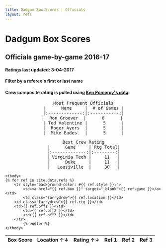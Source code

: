 ```yaml
---
title: Dadgum Box Scores | Officials
layout: refs
---
```


# Dadgum Box Scores 

## Officials game-by-game 2016-17

#### Ratings last updated: 3-04-2017

#### Filter by a referee's first or last name

#### Crew composite rating is pulled using [Ken Pomeroy's data](http://kenpom.com/officials.php). 


<pre style="text-align: center">
Most Frequent Officials
|      Name     |  # of Games |
|:-------------:|:-----------:|
|  Ron Groover  |      6      | 
| Ted Valentine |      5      |
|  Roger Ayers  |      5      |
|  Mike Eades   |      5      |
</pre>

<pre style="text-align: center">
Best Crew Rating
|      Game     | Rtg Total|
|:-------------:|:--------:|
| Virginia Tech |     11   |
|      Duke     |     11   |
|   Lousiville  |     30   |
</pre>


<table id="example" class="display center" cellspacing="0" width="100%">
	<thead>
         <tr> 
           <th data-sortable="false">Box Score</th>
           <th class="larrydrew">Location ↑↓</th>
           <th class="larrydrew">Rating ↑↓</th>
           <th data-sortable="false">Ref 1</th>
           <th data-sortable="false">Ref 2</th>
           <th data-sortable="false">Ref 3</th>
         </tr>
     </thead>

    <tbody>
	{% for ref in site.data.refs %}
		<tr style="background-color: #{{ ref.style }};">
  			<td><a href="{{ ref.box }}" target="_blank">{{ ref.game }}</a></td>
  			<td class="larrydrew">{{ ref.location }}</td> 
        <td class="larrydrew">{{ ref.rtg }}</td> 
        <td>{{ ref.off1 }}</td> 
  			<td>{{ ref.off2 }}</td>
  			<td>{{ ref.off3 }}</td>
        </tr>
  			{% endfor %}
    </tbody>
</table>


